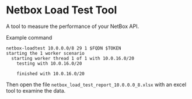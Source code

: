 # Netbox Load Test Tool
A tool to measure the performance of your NetBox API.

Example command

```
netbox-loadtest 10.0.0.0/8 29 1 $FQDN $TOKEN
starting the 1 worker scenario
  starting worker thread 1 of 1 with 10.0.16.0/20
    testing with 10.0.16.0/20

    finished with 10.0.16.0/20
```

Then open the file `netbox_load_test_report_10.0.0.0_8.xlsx` with an excel tool to examine the data.

